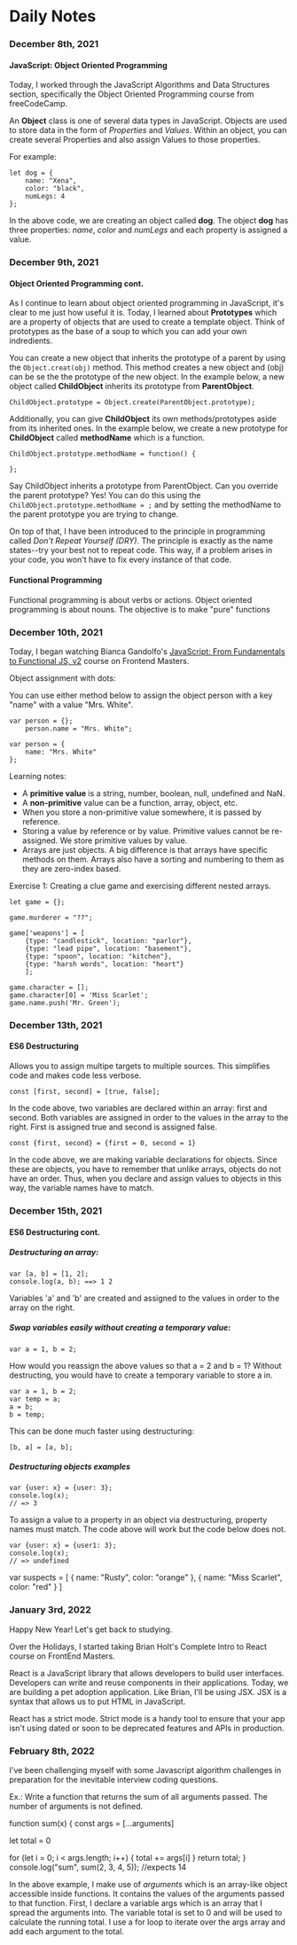 # Daily Notes

### December 8th, 2021
#### JavaScript: Object Oriented Programming

Today, I worked through the JavaScript Algorithms and Data Structures section, specifically the Object Oriented Programming course from freeCodeCamp.

An **Object** class is one of several data types in JavaScript. Objects are used to store data in the form of *Properties* and *Values*. Within an object, you can create several Properties and also assign Values to those properties.

For example:

```
let dog = {
    name: "Xena",
    color: "black",
    numLegs: 4
};
```

In the above code, we are creating an object called **dog**. The object **dog** has three properties: *name*, *color* and *numLegs* and each property is assigned a value.


### December 9th, 2021
#### Object Oriented Programming cont.

As I continue to learn about object oriented programming in JavaScript, it's clear to me just how useful it is. Today, I learned about **Prototypes** which are a property of objects that are used to create a template object. Think of prototypes as the base of a soup to which you can add your own indredients.

You can create a new object that inherits the prototype of a parent by using the `Object.creat(obj)` method. This method creates a new object and (obj) can be se the the prototype of the new object. In the example below, a new object called **ChildObject** inherits its prototype from **ParentObject**.

```
ChildObject.prototype = Object.create(ParentObject.prototype);
```

Additionally, you can give **ChildObject** its own methods/prototypes aside from its inherited ones. In the example below, we create a new prototype for **ChildObject** called **methodName** which is a function.

```
ChildObject.prototype.methodName = function() {

};
```

Say ChildObject inherits a prototype from ParentObject. Can you override the parent prototype? Yes! You can do this using the `ChildObject.prototype.methodName = ;` and by setting the methodName to the parent prototype you are trying to change.

On top of that, I have been introduced to the principle in programming called *Don't Repeat Yourself (DRY)*. The principle is exactly as the name states--try your best not to repeat code. This way, if a problem arises in your code, you won't have to fix every instance of that code.

#### Functional Programming

Functional programming is about verbs or actions. Object oriented programming is about nouns. The objective is to make "pure" functions 


### December 10th, 2021

Today, I began watching Bianca Gandolfo's [JavaScript: From Fundamentals to Functional JS, v2](https://frontendmasters.com/courses/js-fundamentals-functional-v2/) course on Frontend Masters.

Object assignment with dots:

You can use either method below to assign the object person with a key "name" with a value "Mrs. White".

```
var person = {};
    person.name = "Mrs. White";

var person = {
    name: "Mrs. White"
};
```

Learning notes:
- A **primitive value** is a string, number, boolean, null, undefined and NaN.
- A **non-primitive** value can be a function, array, object, etc.
- When you store a non-primitive value somewhere, it is passed by reference.
- Storing a value by reference or by value. Primitive values cannot be re-assigned. We store primitive values by value.
- Arrays are just objects. A big difference is that arrays have specific methods on them. Arrays also have a sorting and numbering to them as they are zero-index based.

Exercise 1: Creating a clue game and exercising different nested arrays.

```
let game = {};

game.murderer = "??";

game['weapons'] = [
    {type: "candlestick", location: "parlor"},
    {type: "lead pipe", location: "basement"},
    {type: "spoon", location: "kitchen"},
    {type: "harsh words", location: "heart"}
    ];

game.character = [];
game.character[0] = 'Miss Scarlet';
game.name.push('Mr. Green');

```


### December 13th, 2021

#### ES6 Destructuring
Allows you to assign multipe targets to multiple sources. This simplifies code and makes code less verbose.

```
const [first, second] = [true, false];
```

In the code above, two variables are declared within an array: first and second. Both variables are assigned in order to the values in the array to the right. First is assigned true and second is assigned false.

```
const {first, second} = {first = 0, second = 1}
```

In the code above, we are making variable declarations for objects. Since these are objects, you have to remember that unlike arrays, objects do not have an order. Thus, when you declare and assign values to objects in this way, the variable names have to match.


### December 15th, 2021

#### ES6 Destructuring cont.

##### Destructuring an array:
```
var [a, b] = [1, 2];
console.log(a, b); ==> 1 2
```
Variables 'a' and 'b' are created and assigned to the values in order to the array on the right. 


##### Swap variables easily without creating a temporary value:

```
var a = 1, b = 2;
```
How would you reassign the above values so that a = 2 and b = 1? Without destructing, you would have to create a temporary variable to store a in.
```
var a = 1, b = 2;
var temp = a;
a = b;
b = temp;
```
This can be done much faster using destructuring:
```
[b, a] = [a, b];
```

##### Destructuring objects examples

```
var {user: x} = {user: 3};
console.log(x);
// => 3
```

To assign a value to a property in an object via destructuring, property names must match. The code above will work but the code below does not.

```
var {user: x} = {user1: 3};
console.log(x);
// => undefined
```

var suspects = [
    {
        name: "Rusty",
        color: "orange"
    },
    {
        name: "Miss Scarlet",
        color: "red"
    }
]

### January 3rd, 2022

Happy New Year! Let's get back to studying.

Over the Holidays, I started taking Brian Holt's Complete Intro to React course on FrontEnd Masters.

React is a JavaScript library that allows developers to build user interfaces. Developers can write and reuse components in their applications. Today, we are building a pet adoption application. Like Brian, I'll be using JSX. JSX is a syntax that allows us to put HTML in JavaScript.

React has a strict mode. Strict mode is a handy tool to ensure that your app isn't using dated or soon to be deprecated features and APIs in production.

### February 8th, 2022

I've been challenging myself with some Javascript algorithm challenges in preparation for the inevitable interview coding questions.

Ex.: Write a function that returns the sum of all arguments passed. The number of arguments is not defined.

function sum(x) {
  const args = [...arguments]

  let total = 0
  
  for (let i = 0; i < args.length; i++) {
      total += args[i]
  }
  return total;
}
console.log("sum", sum(2, 3, 4, 5)); //expects 14

In the above example, I make use of *arguments* which is an array-like object accessible inside functions. It contains the values of the arguments passed to that function. First, I declare a variable args which is an array that I spread the arguments into. The variable total is set to 0 and will be used to calculate the running total. I use a for loop to iterate over the args array and add each argument to the total.
